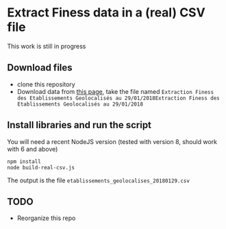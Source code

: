 # Extract Finess data in a (real) CSV file
This work is still in progress

## Download files
 * clone this repository
 * Download data from [this page](https://www.data.gouv.fr/fr/datasets/finess-extraction-du-fichier-des-etablissements/), take the file named `Extraction Finess des Etablissements Geolocalisés au 29/01/2018Extraction Finess des Etablissements Geolocalisés au 29/01/2018`

## Install libraries and run the script
You will need a recent NodeJS version (tested with version 8, should work with 6 and above)

```
npm install
node build-real-csv.js
```

The output is the file `etablissements_geolocalises_20180129.csv`

## TODO
 * Reorganize this repo
